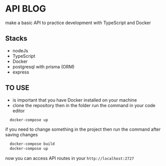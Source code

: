 # API BLOG

make a basic API to practice development with TypeScript and Docker

## Stacks

* nodeJs
* TypeScript
* Docker
* postgresql with prisma (ORM)
* express

## TO USE

* is important that you have Docker installed on your machine 
* clone the repository then in the folder run the command in your code editor
```bash
  docker-compose up
```

if you need to change something in the project then run the command after saving changes
```bash
  docker-compose build
  docker-compose up
```

now you can access API routes in your ```http://localhost:2727```
